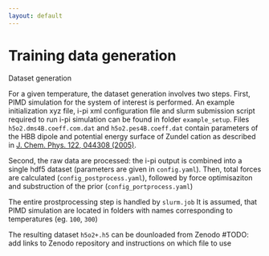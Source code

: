 ```yaml
---
layout: default
---
```


# Training data generation

 Dataset generation

For a given temperature, the dataset generation involves two steps.
First, PIMD simulation for the system of interest is performed. 
An example initialization xyz file, i-pi xml configuration file and slurm submission script required to run i-pi simulation can be found in folder `example_setup`. 
Files `h5o2.dms4B.coeff.com.dat` and `h5o2.pes4B.coeff.dat` contain parameters of the HBB dipole and potential energy surface of Zundel cation as described in  [J. Chem. Phys. 122, 044308 (2005)](https://doi.org/10.1063/1.1834500).


Second, the raw data are processed:  the i-pi output is combined into a single hdf5 dataset (parameters are  given in `config.yaml`). Then, total forces are calculated (`config_postprocess.yaml`), followed by force optimisaziton and substruction of the prior (`config_portprocess.yaml`)

The entire prostprocessing step is handled by `slurm.job`
It is assumed, that PIMD simulation are located in folders with names corresponding to temperatures (eg. `100`, `300`)


The resulting dataset `h5o2+.h5` can be dounloaded from Zenodo
#TODO: add links to Zenodo repository and instructions on which file to use 
